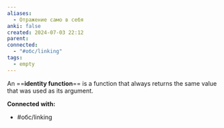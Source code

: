 ```yaml
---
aliases:
  - Отражение само в себя
anki: false
created: 2024-07-03 22:12
parent: 
connected:
  - "#обс/linking"
tags:
  - empty
---
```


 An ==**identity function**== is a function that always returns the same value that was used as its argument.













**Connected with:**
- #обс/linking 

